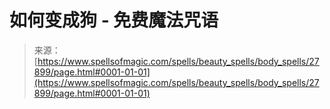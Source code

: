 <!--yml

category: 未分类

date: 2024-06-12 19:17:28

-->

# 如何变成狗 - 免费魔法咒语

> 来源：[https://www.spellsofmagic.com/spells/beauty_spells/body_spells/27899/page.html#0001-01-01](https://www.spellsofmagic.com/spells/beauty_spells/body_spells/27899/page.html#0001-01-01)
